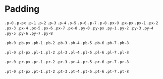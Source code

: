 # Padding

`.p-0`
`.p-px`
`.p-1`
`.p-2`
`.p-3`
`.p-4`
`.p-5`
`.p-6`
`.p-7`
`.p-8`
`.px-0`
`.px-px`
`.px-1`
`.px-2`
`.px-3`
`.px-4`
`.px-5`
`.px-6`
`.px-7`
`.px-8`
`.py-0`
`.py-px`
`.py-1`
`.py-2`
`.py-3`
`.py-4`
`.py-5`
`.py-6`
`.py-7`
`.py-8`

`.pb-0`
`.pb-px`
`.pb-1`
`.pb-2`
`.pb-3`
`.pb-4`
`.pb-5`
`.pb-6`
`.pb-7`
`.pb-8`

`.pl-0`
`.pl-px`
`.pl-1`
`.pl-2`
`.pl-3`
`.pl-4`
`.pl-5`
`.pl-6`
`.pl-7`
`.pl-8`

`.pr-0`
`.pr-px`
`.pr-1`
`.pr-2`
`.pr-3`
`.pr-4`
`.pr-5`
`.pr-6`
`.pr-7`
`.pr-8`

`.pt-0`
`.pt-px`
`.pt-1`
`.pt-2`
`.pt-3`
`.pt-4`
`.pt-5`
`.pt-6`
`.pt-7`
`.pt-8`
